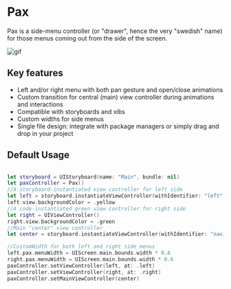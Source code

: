 # Pax
Pax is a side-menu controller (or "drawer", hence the very "swedish" name) for those menus coming out from the side of the screen.

![gif](images/pax.gif)

## Key features

- Left and/or right menu with both pan gesture and open/close animations
- Custom transition for central (main) view controller during animations and interactions
- Compatible with storyboards and xibs
- Custom widths for side menus
- Single file design: integrate with package managers or simply drag and drop in your project

## Default Usage

```swift

let storyboard = UIStoryboard(name: "Main", bundle: nil)
let paxController = Pax()
//A storyboard-instantiated view controller for left side
let left = storyboard.instantiateViewController(withIdentifier: "left")
left.view.backgroundColor = .yellow
//A code-instantiated green view controller for right side
let right = UIViewController()
right.view.backgroundColor = .green
//Main "center" view controller
let center = storyboard.instantiateViewController(withIdentifier: "navigationController")

//CustomWidth for both left and right side menus
left.pax.menuWidth = UIScreen.main.bounds.width * 0.8
right.pax.menuWidth = UIScreen.main.bounds.width * 0.6
paxController.setViewController(left, at: .left)
paxController.setViewController(right, at: .right)
paxController.setMainViewController(center)

```
